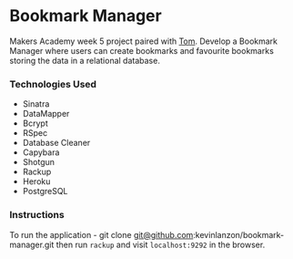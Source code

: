 Bookmark Manager
================

Makers Academy week 5 project paired with [Tom](https://github.com/tomcoakes). Develop a Bookmark Manager where users can create bookmarks and favourite bookmarks storing the data in a relational database.

### Technologies Used
* Sinatra
* DataMapper
* Bcrypt
* RSpec
* Database Cleaner
* Capybara
* Shotgun
* Rackup
* Heroku
* PostgreSQL

### Instructions

To run the application - git clone git@github.com:kevinlanzon/bookmark-manager.git then run `rackup` and visit
`localhost:9292` in the browser.
